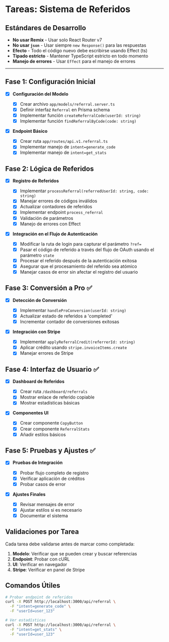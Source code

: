 # Tareas: Sistema de Referidos

## Estándares de Desarrollo

- **No usar Remix** - Usar solo React Router v7
- **No usar `json`** - Usar siempre `new Response()` para las respuestas
- **Efecto** - Todo el código nuevo debe escribirse usando Effect (ts)
- **Tipado estricto** - Mantener TypeScript estricto en todo momento
- **Manejo de errores** - Usar `Effect` para el manejo de errores

---

## Fase 1: Configuración Inicial

- [x] **Configuración del Modelo**

  - [x] Crear archivo `app/models/referral.server.ts`
  - [x] Definir interfaz `Referral` en Prisma schema
  - [x] Implementar función `createReferralCode(userId: string)`
  - [x] Implementar función `findReferralByCode(code: string)`

- [x] **Endpoint Básico**
  - [x] Crear ruta `app/routes/api.v1.referral.ts`
  - [x] Implementar manejo de `intent=generate_code`
  - [x] Implementar manejo de `intent=get_stats`

## Fase 2: Lógica de Referidos

- [x] **Registro de Referidos**

  - [x] Implementar `processReferral(referredUserId: string, code: string)`
  - [x] Manejar errores de códigos inválidos
  - [x] Actualizar contadores de referidos
  - [x] Implementar endpoint `process_referral`
  - [x] Validación de parámetros
  - [x] Manejo de errores con Effect

- [x] **Integración en el Flujo de Autenticación**
  - [x] Modificar la ruta de login para capturar el parámetro `?ref=`
  - [x] Pasar el código de referido a través del flujo de OAuth usando el parámetro `state`
  - [x] Procesar el referido después de la autenticación exitosa
  - [x] Asegurar que el procesamiento del referido sea atómico
  - [x] Manejar casos de error sin afectar el registro del usuario

## Fase 3: Conversión a Pro ✅

- [x] **Detección de Conversión**

  - [x] Implementar `handleProConversion(userId: string)`
  - [x] Actualizar estado de referidos a 'completed'
  - [x] Incrementar contador de conversiones exitosas

- [x] **Integración con Stripe**
  - [x] Implementar `applyReferralCredit(referrerId: string)`
  - [x] Aplicar crédito usando `stripe.invoiceItems.create`
  - [x] Manejar errores de Stripe

## Fase 4: Interfaz de Usuario ✅

- [x] **Dashboard de Referidos**

  - [x] Crear ruta `/dashboard/referrals`
  - [x] Mostrar enlace de referido copiable
  - [x] Mostrar estadísticas básicas

- [x] **Componentes UI**
  - [x] Crear componente `CopyButton`
  - [x] Crear componente `ReferralStats`
  - [x] Añadir estilos básicos

## Fase 5: Pruebas y Ajustes ✅

- [x] **Pruebas de Integración**

  - [x] Probar flujo completo de registro
  - [x] Verificar aplicación de créditos
  - [x] Probar casos de error

- [x] **Ajustes Finales**
  - [x] Revisar mensajes de error
  - [x] Ajustar estilos si es necesario
  - [x] Documentar el sistema

## Validaciones por Tarea

Cada tarea debe validarse antes de marcar como completada:

1. **Modelo**: Verificar que se pueden crear y buscar referencias
2. **Endpoint**: Probar con cURL
3. **UI**: Verificar en navegador
4. **Stripe**: Verificar en panel de Stripe

## Comandos Útiles

```bash
# Probar endpoint de referidos
curl -X POST http://localhost:3000/api/referral \
  -F "intent=generate_code" \
  -F "userId=user_123"

# Ver estadísticas
curl -X POST http://localhost:3000/api/referral \
  -F "intent=get_stats" \
  -F "userId=user_123"
```
